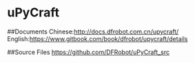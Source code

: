 # uPyCraft
##Documents
Chinese:http://docs.dfrobot.com.cn/upycraft/
English:https://www.gitbook.com/book/dfrobot/upycraft/details

##Source Files
https://github.com/DFRobot/uPyCraft_src
